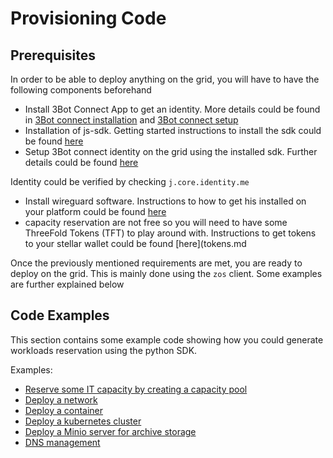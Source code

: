 # Provisioning Code

## Prerequisites
In order to be able to deploy anything on the grid, you will have to have the following components beforehand
- Install 3Bot Connect App to get an identity. More details could be found in [3Bot connect installation](3botconnect_install.md) and [3Bot connect setup](3botconnect_overview.md)
- Installation of js-sdk. Getting started instructions to install the sdk could be found [here](3bot_local_install.md)
- Setup 3Bot connect identity on the grid using the installed sdk. Further details could be found [here](identity.md)
 
 Identity could be verified by checking `j.core.identity.me`
- Install wireguard software. Instructions to how to get his installed on your platform could be found [here](https://www.wireguard.com/install/)
- capacity reservation are not free so you will need to have some ThreeFold Tokens (TFT) to play around with. Instructions to get tokens to your stellar wallet could be found [here](tokens.md

Once the previously mentioned requirements are met, you are ready to deploy on the grid. This is mainly done using the `zos` client. Some examples are further explained below


## Code Examples

This section contains some example code showing how you could generate workloads reservation using the python SDK.

Examples:

- [Reserve some IT capacity by creating a capacity pool](code_pool.md)
- [Deploy a network](code_network.md)
- [Deploy a container](code_container.md)
- [Deploy a kubernetes cluster](code_kubernetes.md)
- [Deploy a Minio server for archive storage](code_storage.md)
- [DNS management](code_web.md)
